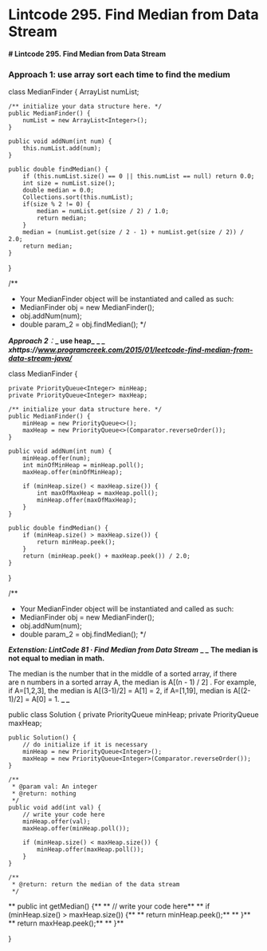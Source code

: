 # Lintcode 295. Find Median from Data Stream

**# Lintcode 295. Find Median from Data Stream**

### Approach 1: use array sort each time to find the medium

class MedianFinder {
    ArrayList<Integer> numList;

    /** initialize your data structure here. */
    public MedianFinder() {
        numList = new ArrayList<Integer>();
    }
    
    public void addNum(int num) {
        this.numList.add(num);
    }
    
    public double findMedian() {
        if (this.numList.size() == 0 || this.numList == null) return 0.0;
        int size = numList.size();
        double median = 0.0;
        Collections.sort(this.numList);
        if(size % 2 != 0) {
            median = numList.get(size / 2) / 1.0;
            return median;
        }
        median = (numList.get(size / 2 - 1) + numList.get(size / 2)) / 2.0;
        return median;
    }
}

/**
 * Your MedianFinder object will be instantiated and called as such:
 * MedianFinder obj = new MedianFinder();
 * obj.addNum(num);
 * double param_2 = obj.findMedian();
 */

**_Approach 2_**_：_**_ use heap_**
**_
_**
**_xhttps://www.programcreek.com/2015/01/leetcode-find-median-from-data-stream-java/_**

class MedianFinder {

    private PriorityQueue<Integer> minHeap;
    private PriorityQueue<Integer> maxHeap;
    
    /** initialize your data structure here. */
    public MedianFinder() {
        minHeap = new PriorityQueue<>();
        maxHeap = new PriorityQueue<>(Comparator.reverseOrder());
    }
    
    public void addNum(int num) {
        minHeap.offer(num);
        int minOfMinHeap = minHeap.poll();
        maxHeap.offer(minOfMinHeap);
        
        if (minHeap.size() < maxHeap.size()) {
            int maxOfMaxHeap = maxHeap.poll();
            minHeap.offer(maxOfMaxHeap);
        }
    }
    
    public double findMedian() {
        if (minHeap.size() > maxHeap.size()) {
            return minHeap.peek();
        }
        return (minHeap.peek() + maxHeap.peek()) / 2.0;
    }
}

/**
 * Your MedianFinder object will be instantiated and called as such:
 * MedianFinder obj = new MedianFinder();
 * obj.addNum(num);
 * double param_2 = obj.findMedian();
 */

**_Extenstion: LintCode 81 · Find Median from Data Stream_**
**_
_**
**The median is not equal to median in math.**

The median is the number that in the middle of a sorted array, if there are n numbers in a sorted array A, the median is A[(n - 1) / 2] .
For example, if A=[1,2,3], the median is A[(3-1)/2] = A[1] = 2, if A=[1,19], median is A[(2-1)/2] = A[0] = 1.
**_
_**

public class Solution {
    private PriorityQueue<Integer> minHeap;
    private PriorityQueue<Integer> maxHeap;

    public Solution() {
        // do initialize if it is necessary
        minHeap = new PriorityQueue<Integer>();
        maxHeap = new PriorityQueue<Integer>(Comparator.reverseOrder());
    }

    /**
     * @param val: An integer
     * @return: nothing
     */
    public void add(int val) {
        // write your code here
        minHeap.offer(val);
        maxHeap.offer(minHeap.poll());

        if (minHeap.size() < maxHeap.size()) {
            minHeap.offer(maxHeap.poll());
        }
    }

    /**
     * @return: return the median of the data stream
     */
**    public int getMedian() {**
**        // write your code here**
**        if (minHeap.size() > maxHeap.size()) {**
**            return minHeap.peek();**
**        }**
**        return maxHeap.peek();**
**    }**

}

